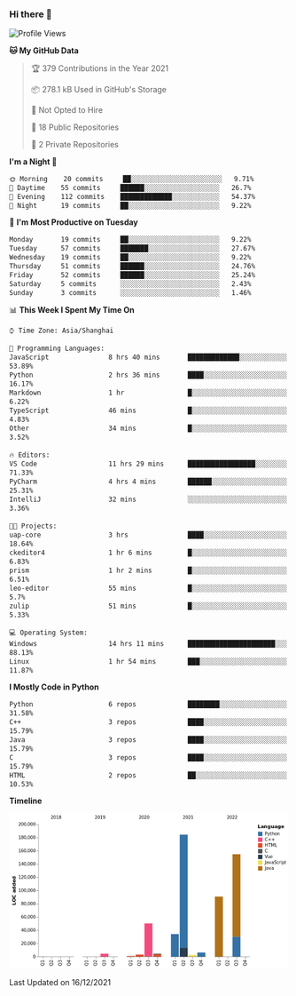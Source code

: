 ### Hi there 👋

<!--START_SECTION:waka-->
![Profile Views](http://img.shields.io/badge/Profile%20Views-0-blue)

**🐱 My GitHub Data** 

> 🏆 379 Contributions in the Year 2021
 > 
> 📦 278.1 kB Used in GitHub's Storage 
 > 
> 🚫 Not Opted to Hire
 > 
> 📜 18 Public Repositories 
 > 
> 🔑 2 Private Repositories  
 > 
**I'm a Night 🦉** 

```text
🌞 Morning    20 commits     ██░░░░░░░░░░░░░░░░░░░░░░░   9.71% 
🌆 Daytime    55 commits     ██████░░░░░░░░░░░░░░░░░░░   26.7% 
🌃 Evening    112 commits    █████████████░░░░░░░░░░░░   54.37% 
🌙 Night      19 commits     ██░░░░░░░░░░░░░░░░░░░░░░░   9.22%

```
📅 **I'm Most Productive on Tuesday** 

```text
Monday       19 commits     ██░░░░░░░░░░░░░░░░░░░░░░░   9.22% 
Tuesday      57 commits     ███████░░░░░░░░░░░░░░░░░░   27.67% 
Wednesday    19 commits     ██░░░░░░░░░░░░░░░░░░░░░░░   9.22% 
Thursday     51 commits     ██████░░░░░░░░░░░░░░░░░░░   24.76% 
Friday       52 commits     ██████░░░░░░░░░░░░░░░░░░░   25.24% 
Saturday     5 commits      ░░░░░░░░░░░░░░░░░░░░░░░░░   2.43% 
Sunday       3 commits      ░░░░░░░░░░░░░░░░░░░░░░░░░   1.46%

```


📊 **This Week I Spent My Time On** 

```text
⌚︎ Time Zone: Asia/Shanghai

💬 Programming Languages: 
JavaScript               8 hrs 40 mins       █████████████░░░░░░░░░░░░   53.89% 
Python                   2 hrs 36 mins       ████░░░░░░░░░░░░░░░░░░░░░   16.17% 
Markdown                 1 hr                █░░░░░░░░░░░░░░░░░░░░░░░░   6.22% 
TypeScript               46 mins             █░░░░░░░░░░░░░░░░░░░░░░░░   4.83% 
Other                    34 mins             █░░░░░░░░░░░░░░░░░░░░░░░░   3.52%

🔥 Editors: 
VS Code                  11 hrs 29 mins      █████████████████░░░░░░░░   71.33% 
PyCharm                  4 hrs 4 mins        ██████░░░░░░░░░░░░░░░░░░░   25.31% 
IntelliJ                 32 mins             ░░░░░░░░░░░░░░░░░░░░░░░░░   3.36%

🐱‍💻 Projects: 
uap-core                 3 hrs               ████░░░░░░░░░░░░░░░░░░░░░   18.64% 
ckeditor4                1 hr 6 mins         █░░░░░░░░░░░░░░░░░░░░░░░░   6.83% 
prism                    1 hr 2 mins         █░░░░░░░░░░░░░░░░░░░░░░░░   6.51% 
leo-editor               55 mins             █░░░░░░░░░░░░░░░░░░░░░░░░   5.7% 
zulip                    51 mins             █░░░░░░░░░░░░░░░░░░░░░░░░   5.33%

💻 Operating System: 
Windows                  14 hrs 11 mins      ██████████████████████░░░   88.13% 
Linux                    1 hr 54 mins        ███░░░░░░░░░░░░░░░░░░░░░░   11.87%

```

**I Mostly Code in Python** 

```text
Python                   6 repos             ████████░░░░░░░░░░░░░░░░░   31.58% 
C++                      3 repos             ████░░░░░░░░░░░░░░░░░░░░░   15.79% 
Java                     3 repos             ████░░░░░░░░░░░░░░░░░░░░░   15.79% 
C                        3 repos             ████░░░░░░░░░░░░░░░░░░░░░   15.79% 
HTML                     2 repos             ██░░░░░░░░░░░░░░░░░░░░░░░   10.53%

```


**Timeline**

![Chart not found](https://raw.githubusercontent.com/SuperMaxine/SuperMaxine/main/charts/bar_graph.png) 


 Last Updated on 16/12/2021
<!--END_SECTION:waka-->

<!--
**SuperMaxine/SuperMaxine** is a ✨ _special_ ✨ repository because its `README.md` (this file) appears on your GitHub profile.

Here are some ideas to get you started:

- 🔭 I’m currently working on ...
- 🌱 I’m currently learning ...
- 👯 I’m looking to collaborate on ...
- 🤔 I’m looking for help with ...
- 💬 Ask me about ...
- 📫 How to reach me: ...
- 😄 Pronouns: ...
- ⚡ Fun fact: ...
-->

